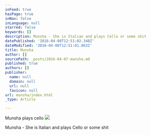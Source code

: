 ```yaml
---
inFeed: true
hasPage: true
inNav: false
inLanguage: null
starred: false
keywords: []
description: Munsha - She is Italian and plays Cello or some shit
datePublished: '2016-04-08T12:51:02.348Z'
dateModified: '2016-04-08T12:51:01.863Z'
title: Munsha
author: []
sourcePath: _posts/2016-04-07-munsha.md
published: true
authors: []
publisher:
  name: null
  domain: null
  url: null
  favicon: null
url: munsha/index.html
_type: Article

---
```

Munsha plays cello
![](https://the-grid-user-content.s3-us-west-2.amazonaws.com/917baed6-dcbf-4878-888f-229f279a36f3.jpg)

Munsha - She is Italian and plays Cello or some shit